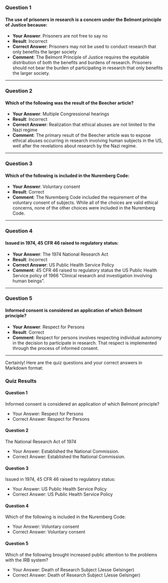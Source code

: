 ### Question 1
#### The use of prisoners in research is a concern under the Belmont principle of Justice because:
- **Your Answer**: Prisoners are not free to say no
- **Result**: Incorrect
- **Correct Answer**: Prisoners may not be used to conduct research that only benefits the larger society
- **Comment**: The Belmont Principle of Justice requires the equitable distribution of both the benefits and burdens of research. Prisoners should not bear the burden of participating in research that only benefits the larger society.

---

### Question 2
#### Which of the following was the result of the Beecher article?
- **Your Answer**: Multiple Congressional hearings
- **Result**: Incorrect
- **Correct Answer**: Realization that ethical abuses are not limited to the Nazi regime
- **Comment**: The primary result of the Beecher article was to expose ethical abuses occurring in research involving human subjects in the US, well after the revelations about research by the Nazi regime.

---

### Question 3
#### Which of the following is included in the Nuremberg Code:
- **Your Answer**: Voluntary consent
- **Result**: Correct
- **Comment**: The Nuremberg Code included the requirement of the voluntary consent of subjects. While all of the choices are valid ethical concerns, none of the other choices were included in the Nuremberg Code.

---

### Question 4
#### Issued in 1974, 45 CFR 46 raised to regulatory status:
- **Your Answer**: The 1974 National Research Act
- **Result**: Incorrect
- **Correct Answer**: US Public Health Service Policy
- **Comment**: 45 CFR 46 raised to regulatory status the US Public Health Service policy of 1966 "Clinical research and investigation involving human beings”.

---

### Question 5
#### Informed consent is considered an application of which Belmont principle?
- **Your Answer**: Respect for Persons
- **Result**: Correct
- **Comment**: Respect for persons involves respecting individual autonomy in the decision to participate in research. That respect is implemented through the process of informed consent.

---

Certainly! Here are the quiz questions and your correct answers in Markdown format:

### Quiz Results

#### Question 1
Informed consent is considered an application of which Belmont principle?

- Your Answer: Respect for Persons
- Correct Answer: Respect for Persons

#### Question 2
The National Research Act of 1974

- Your Answer: Established the National Commission.
- Correct Answer: Established the National Commission.

#### Question 3
Issued in 1974, 45 CFR 46 raised to regulatory status:

- Your Answer: US Public Health Service Policy
- Correct Answer: US Public Health Service Policy

#### Question 4
Which of the following is included in the Nuremberg Code:

- Your Answer: Voluntary consent
- Correct Answer: Voluntary consent

#### Question 5
Which of the following brought increased public attention to the problems with the IRB system?

- Your Answer: Death of Research Subject (Jesse Gelsinger)
- Correct Answer: Death of Research Subject (Jesse Gelsinger)
